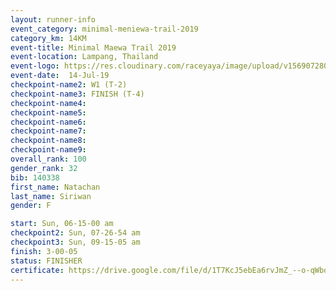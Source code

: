 ```yaml
---
layout: runner-info 
event_category: minimal-meniewa-trail-2019 
category_km: 14KM 
event-title: Minimal Maewa Trail 2019 
event-location: Lampang, Thailand 
event-logo: https://res.cloudinary.com/raceyaya/image/upload/v1569072805/logo/minimal-trail_ktnvsp.jpg 
event-date:  14-Jul-19 
checkpoint-name2: W1 (T-2) 
checkpoint-name3: FINISH (T-4) 
checkpoint-name4: 
checkpoint-name5: 
checkpoint-name6: 
checkpoint-name7: 
checkpoint-name8: 
checkpoint-name9: 
overall_rank: 100
gender_rank: 32
bib: 140338
first_name: Natachan
last_name: Siriwan
gender: F

start: Sun, 06-15-00 am
checkpoint2: Sun, 07-26-54 am
checkpoint3: Sun, 09-15-05 am
finish: 3-00-05
status: FINISHER
certificate: https://drive.google.com/file/d/1T7KcJ5ebEa6rvJmZ_--o-qWbqPkdkXyP/view?usp=sharing
---
```

